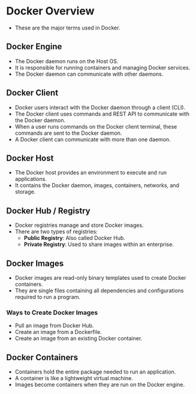 # Docker Overview
- These are the major terms used in Docker. 

## Docker Engine
- The Docker daemon runs on the Host OS.
- It is responsible for running containers and managing Docker services.
- The Docker daemon can communicate with other daemons.

## Docker Client
- Docker users interact with the Docker daemon through a client (CLI).
- The Docker client uses commands and REST API to communicate with the Docker daemon.
- When a user runs commands on the Docker client terminal, these commands are sent to the Docker daemon.
- A Docker client can communicate with more than one daemon.

## Docker Host
- The Docker host provides an environment to execute and run applications.
- It contains the Docker daemon, images, containers, networks, and storage.

## Docker Hub / Registry
- Docker registries manage and store Docker images.
- There are two types of registries:
  - **Public Registry**: Also called Docker Hub.
  - **Private Registry**: Used to share images within an enterprise.

## Docker Images
- Docker images are read-only binary templates used to create Docker containers.
- They are single files containing all dependencies and configurations required to run a program.

### Ways to Create Docker Images
- Pull an image from Docker Hub.
- Create an image from a Dockerfile.
- Create an image from an existing Docker container.

## Docker Containers
- Containers hold the entire package needed to run an application.
- A container is like a lightweight virtual machine.
- Images become containers when they are run on the Docker engine.
